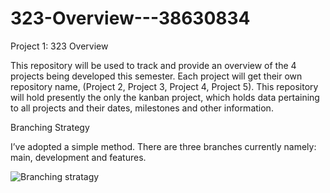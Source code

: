 # 323-Overview---38630834

Project 1: 323 Overview

This repository will be used to track and provide an overview of the 4 projects being developed this semester. Each project will get their own repository name, (Project 2, Project 3, Project 4, Project 5).
This repository will hold presently the only the kanban project, which holds data pertaining to all projects and their dates, milestones and other information.


Branching Strategy

I’ve adopted a simple method. There are three branches currently namely: main, development and features. 

![Branching stratagy](https://github.com/HughAlfrid/323-Overview---38630834/assets/129861251/8fa04699-1661-453a-b8ba-5d0bf6aa4665)
